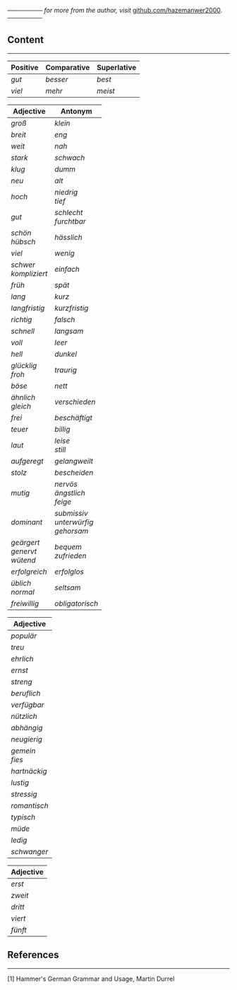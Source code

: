 ──────── *for more from the author, visit* [github.com/hazemanwer2000](https://github.com/hazemanwer2000). ────────
## Content
---

| Positive | Comparative | Superlative |
| -------- | ----------- | ----------- |
| *gut*    | *besser*    | *best*      |
| *viel*   | *mehr*      | *meist*     |

| Adjective                           | Antonym                                    |
| ----------------------------------- | ------------------------------------------ |
| *groß*                              | *klein*                                    |
| *breit*                             | *eng*                                      |
| *weit*                              | *nah*                                      |
| *stark*                             | *schwach*                                  |
| *klug*                              | *dumm*                                     |
| *neu*                               | *alt*                                      |
| *hoch*                              | *niedrig*<br>*tief*                        |
| *gut*                               | *schlecht*<br>*furchtbar*                  |
| *schön*<br>*hübsch*                 | *hässlich*                                 |
| *viel*                              | *wenig*                                    |
| *schwer*<br>*kompliziert*           | *einfach*                                  |
| *früh*                              | *spät*<br>                                 |
| *lang*                              | *kurz*                                     |
| *langfristig*                       | *kurzfristig*                              |
| *richtig*                           | *falsch*                                   |
| *schnell*                           | *langsam*                                  |
| *voll*                              | *leer*                                     |
| *hell*                              | *dunkel*                                   |
| *glücklig*<br>*froh*                | *traurig*                                  |
| *böse*                              | *nett*                                     |
| *ähnlich*<br>*gleich*               | *verschieden*                              |
| *frei*                              | *beschäftigt*                              |
| *teuer*                             | *billig*                                   |
| *laut*                              | *leise*<br>*still*                         |
| *aufgeregt*                         | *gelangweilt*                              |
| *stolz*                             | *bescheiden*                               |
| *mutig*                             | *nervös*<br>*ängstlich*<br>*feige*         |
| *dominant*                          | *submissiv*<br>*unterwürfig*<br>*gehorsam* |
| *geärgert*<br>*genervt*<br>*wütend* | *bequem*<br>*zufrieden*                    |
| *erfolgreich*                       | *erfolglos*                                |
| *üblich*<br>*normal*                | *seltsam*                                  |
| *freiwillig*                        | *obligatorisch*                            |

| Adjective          |
| ------------------ |
| *populär*          |
| *treu*             |
| *ehrlich*          |
| *ernst*            |
| *streng*           |
| *beruflich*        |
| *verfügbar*        |
| *nützlich*         |
| *abhängig*         |
| *neugierig*        |
| *gemein*<br>*fies* |
| *hartnäckig*       |
| *lustig*           |
| *stressig*         |
| *romantisch*       |
| *typisch*          |
| *müde*             |
| *ledig*            |
| *schwanger*        |

| Adjective |
| --------- |
| *erst*    |
| *zweit*   |
| *dritt*   |
| *viert*   |
| *fünft*   |

## References
---
[1] Hammer's German Grammar and Usage, Martin Durrel